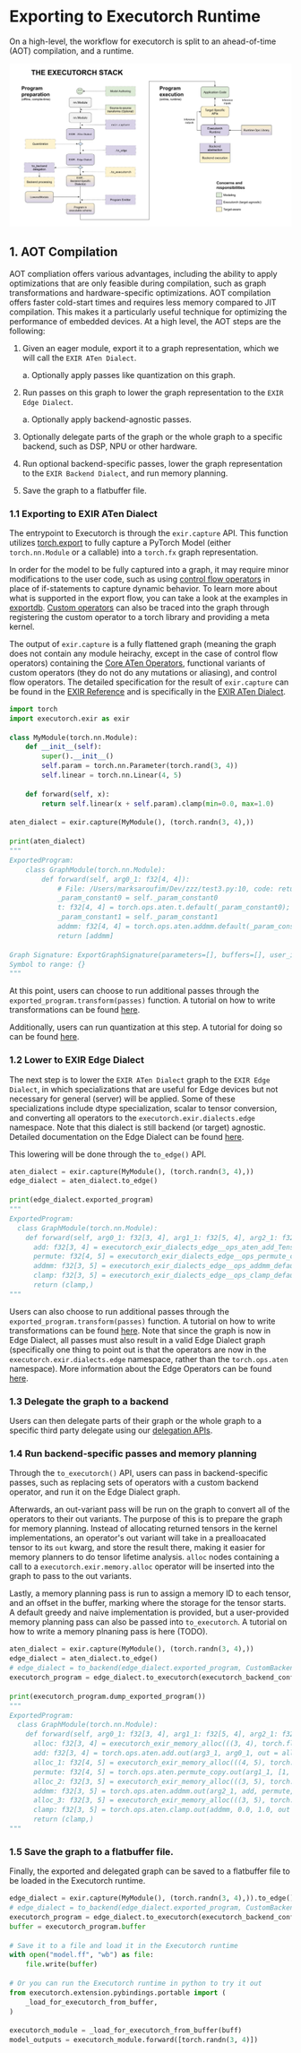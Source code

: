 # Exporting to Executorch Runtime

On a high-level, the workflow for executorch is split to an ahead-of-time (AOT)
compilation, and a runtime.

![](./executorch_stack.png)

## 1. AOT Compilation

AOT compliation offers various advantages, including the ability to apply
optimizations that are only feasible during compilation, such as graph
transformations and hardware-specific optimizations. AOT compilation offers
faster cold-start times and requires less memory compared to JIT compilation.
This makes it a particularly useful technique for optimizing the performance of
embedded devices. At a high level, the AOT steps are the following:

1. Given an eager module, export it to a graph representation, which we will
    call the `EXIR ATen Dialect`.

    a. Optionally apply passes like quantization on this graph.
2. Run passes on this graph to lower the graph representation to the
    `EXIR Edge Dialect`.

    a. Optionally apply backend-agnostic passes.
3. Optionally delegate parts of the graph or the whole graph to a specific
    backend, such as DSP, NPU or other hardware.
4. Run optional backend-specific passes, lower the graph representation to the
  `EXIR Backend Dialect`, and run memory planning.

5. Save the graph to a flatbuffer file.


### 1.1 Exporting to EXIR ATen Dialect

The entrypoint to Executorch is through the `exir.capture` API. This function
utilizes [torch.export](https://pytorch.org/docs/main/export.html) to
fully capture a PyTorch Model (either `torch.nn.Module` or a callable) into a
`torch.fx` graph representation.

In order for the model to
be fully captured into a graph, it may require minor modifications to the user
code, such as using [control flow operators](../ir_spec/control_flow.md) in
place of if-statements to capture dynamic behavior. To learn more about what
is supported in the export flow, you can take a look at the examples in
[exportdb](https://pytorch.org/docs/main/generated/exportdb/index.html).
[Custom operators](./custom_ops.md) can also be traced into the graph
through registering the custom operator to a torch library and providing a meta
kernel.

The output of `exir.capture` is a fully flattened graph (meaning the graph does
not contain any module heirachy, except in the case of control flow operators)
containing the
[Core ATen Operators](https://pytorch.org/docs/main/ir.html), functional
variants of custom
operators (they do not do any mutations or aliasing), and control flow
operators. The detailed specification for the result of `exir.capture` can be
found in the [EXIR Reference](../ir_spec/00_exir.md) and is specifically in the
[EXIR ATen Dialect](../ir_spec/01_aten_dialect.md).

```python
import torch
import executorch.exir as exir

class MyModule(torch.nn.Module):
    def __init__(self):
        super().__init__()
        self.param = torch.nn.Parameter(torch.rand(3, 4))
        self.linear = torch.nn.Linear(4, 5)

    def forward(self, x):
        return self.linear(x + self.param).clamp(min=0.0, max=1.0)

aten_dialect = exir.capture(MyModule(), (torch.randn(3, 4),))

print(aten_dialect)
"""
ExportedProgram:
    class GraphModule(torch.nn.Module):
        def forward(self, arg0_1: f32[4, 4]):
            # File: /Users/marksaroufim/Dev/zzz/test3.py:10, code: return self.linear(x)
            _param_constant0 = self._param_constant0
            t: f32[4, 4] = torch.ops.aten.t.default(_param_constant0);  _param_constant0 = None
            _param_constant1 = self._param_constant1
            addmm: f32[4, 4] = torch.ops.aten.addmm.default(_param_constant1, arg0_1, t);  _param_constant1 = arg0_1 = t = None
            return [addmm]
            
Graph Signature: ExportGraphSignature(parameters=[], buffers=[], user_inputs=[], user_outputs=[], inputs_to_parameters={}, inputs_to_buffers={}, buffers_to_mutate={}, backward_signature=None, assertion_dep_token=None)
Symbol to range: {}
"""
```

At this point, users can choose to run additional passes through the
`exported_program.transform(passes)` function. A tutorial on how to write
transformations can be found [here](./passes.md).

Additionally, users can run quantization at this step. A tutorial for doing so can be found [here](./short_term_quantization_flow.md).

### 1.2 Lower to EXIR Edge Dialect

The next step is to lower the `EXIR ATen Dialect` graph to the
`EXIR Edge Dialect`, in which specializations that are useful for Edge devices but not
necessary for general (server) will be applied. Some of these specializations
include dtype specialization, scalar to tensor conversion, and converting all
operators to the `executorch.exir.dialects.edge` namespace. Note that this
dialect is still backend (or target) agnostic. Detailed
documentation on the Edge Dialect can be found
[here](../ir_spec/02_edge_dialect.md).

This lowering will be done through the `to_edge()` API.

```python
aten_dialect = exir.capture(MyModule(), (torch.randn(3, 4),))
edge_dialect = aten_dialect.to_edge()

print(edge_dialect.exported_program)
"""
ExportedProgram:
  class GraphModule(torch.nn.Module):
    def forward(self, arg0_1: f32[3, 4], arg1_1: f32[5, 4], arg2_1: f32[5], arg3_1: f32[3, 4]):
      add: f32[3, 4] = executorch_exir_dialects_edge__ops_aten_add_Tensor(arg3_1, arg0_1);
      permute: f32[4, 5] = executorch_exir_dialects_edge__ops_permute_copy_default(arg1_1, [1, 0]);
      addmm: f32[3, 5] = executorch_exir_dialects_edge__ops_addmm_default(arg2_1, add, permute);
      clamp: f32[3, 5] = executorch_exir_dialects_edge__ops_clamp_default(addmm, 0.0, 1.0);
      return (clamp,)
"""
```

Users can also choose to run additional passes through the
`exported_program.transform(passes)` function. A tutorial on how to write
transformations can be found [here](./passes.md). Note that since the graph is
now in Edge Dialect, all passes must also result in a valid Edge Dialect graph
(specifically one thing to point out is that the operators are now in the
`executorch.exir.dialects.edge` namespace, rather than the `torch.ops.aten`
namespace). More information about the Edge Operators can be found [here](../ir_spec/02_edge_dialect.md#edge-operator).

### 1.3 Delegate the graph to a backend

Users can then delegate parts of their graph or the whole graph to a specific
third party delegate using our [delegation APIs](./backend_delegate.md).

### 1.4 Run backend-specific passes and memory planning

Through the `to_executorch()` API, users can pass in backend-specific
passes, such as replacing sets of operators with a custom backend operator, and
run it on the Edge Dialect graph.

Afterwards, an out-variant pass will be run on the graph to convert all of the
operators to their out variants. The purpose of this is to prepare the graph for
memory planning. Instead of allocating returned tensors in the kernel
implementations, an operator's out variant will take in a prealloacated tensor
to its `out` kwarg, and store the result there, making it easier for memory
planners to do tensor lifetime analysis. `alloc` nodes containing a call to a
`executorch.exir.memory.alloc` operator will be inserted into the graph to pass
to the out variants.

Lastly, a memory planning pass is run to assign a memory ID to each tensor, and
an offset in the buffer, marking where the storage for the tensor starts. A
default greedy and naive implementation is provided, but a user-provided memory
planning pass can also be passed into `to_executorch`. A tutorial on how to
write a memory plnaning pass is here (TODO).

```python
aten_dialect = exir.capture(MyModule(), (torch.randn(3, 4),))
edge_dialect = aten_dialect.to_edge()
# edge_dialect = to_backend(edge_dialect.exported_program, CustomBackendPartitioner)
executorch_program = edge_dialect.to_executorch(executorch_backend_config)

print(executorch_program.dump_exported_program())
"""
ExportedProgram:
  class GraphModule(torch.nn.Module):
    def forward(self, arg0_1: f32[3, 4], arg1_1: f32[5, 4], arg2_1: f32[5], arg3_1: f32[3, 4]):
      alloc: f32[3, 4] = executorch_exir_memory_alloc(((3, 4), torch.float32))
      add: f32[3, 4] = torch.ops.aten.add.out(arg3_1, arg0_1, out = alloc);
      alloc_1: f32[4, 5] = executorch_exir_memory_alloc(((4, 5), torch.float32))
      permute: f32[4, 5] = torch.ops.aten.permute_copy.out(arg1_1, [1, 0], out = alloc_1);
      alloc_2: f32[3, 5] = executorch_exir_memory_alloc(((3, 5), torch.float32))
      addmm: f32[3, 5] = torch.ops.aten.addmm.out(arg2_1, add, permute, out = alloc_2);
      alloc_3: f32[3, 5] = executorch_exir_memory_alloc(((3, 5), torch.float32))
      clamp: f32[3, 5] = torch.ops.aten.clamp.out(addmm, 0.0, 1.0, out = alloc3);
      return (clamp,)
"""
```

### 1.5 Save the graph to a flatbuffer file.

Finally, the exported and delegated graph can be saved to a flatbuffer file to
be loaded in the Executorch runtime.

```python
edge_dialect = exir.capture(MyModule(), (torch.randn(3, 4),)).to_edge()
# edge_dialect = to_backend(edge_dialect.exported_program, CustomBackendPartitioner)
executorch_program = edge_dialect.to_executorch(executorch_backend_config)
buffer = executorch_program.buffer

# Save it to a file and load it in the Executorch runtime
with open("model.ff", "wb") as file:
    file.write(buffer)

# Or you can run the Executorch runtime in python to try it out
from executorch.extension.pybindings.portable import (
    _load_for_executorch_from_buffer,
)

executorch_module = _load_for_executorch_from_buffer(buff)
model_outputs = executorch_module.forward([torch.randn(3, 4)])
```
